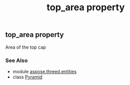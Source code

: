 ﻿---
title: top_area property
second_title: Aspose.3D for Python via .NET API References
description: 
type: docs
weight: 210
url: /python-net/aspose.threed.entities/pyramid/top_area/
is_root: false
---

## top_area property


Area of the top cap

### See Also
* module [aspose.threed.entities](../../)
* class [Pyramid](/3d/python-net/aspose.threed.entities/pyramid)
